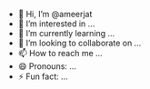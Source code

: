 - 👋 Hi, I’m @ameerjat
- 👀 I’m interested in ...
- 🌱 I’m currently learning ...
- 💞️ I’m looking to collaborate on ...
- 📫 How to reach me ...
- 😄 Pronouns: ...
- ⚡ Fun fact: ...

<!---
ameerjat/ameerjat is a ✨ special ✨ repository because its `README.md` (this file) appears on your GitHub profile.
You can click the Preview link to take a look at your changes.
--->
